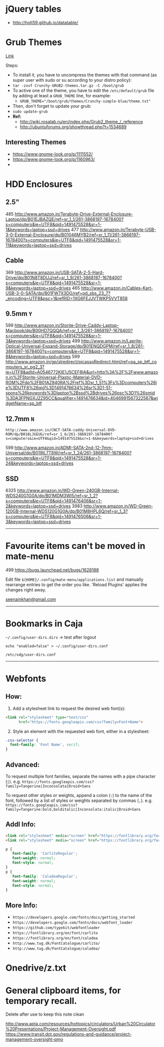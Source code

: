 # jQuery tables

- http://holt59.github.io/datatable/


# Grub Themes
[Link](https://www.gnome-look.org/browse/cat/109/ord/latest/)

Steps:
- To install it, you have to uncompress the themes with that command (as super user with sudo or su according to your distro policy):
- `tar -zxvf Crunchy-GRUB2-themes.tar.gz -C /boot/grub`
- To active one of the theme, you have to edit the `/etc/default/grub` file by adding at least a `GRUB_THEME` line, for example:
	- `GRUB_THEME="/boot/grub/themes/Crunchy-simple-blue/theme.txt"`
- Then, don't forget to update your grub:
- `sudo update-grub `
- **Ref:** 
  - http://wiki.rosalab.ru/en/index.php/Grub2_theme_/_reference
  - http://ubuntuforums.org/showthread.php?t=1534689

## Interesting Themes
- https://www.gnome-look.org/p/1111552/
- https://www.gnome-look.org/p/1160963/
-

# HDD Enclosures

## 2.5"
485	http://www.amazon.in/Terabyte-Drive-External-Enclosure-Laptop/dp/B01EJBAZQE/ref=sr_1_1/261-3868197-1678400?s=computers&ie=UTF8&qid=1491475528&sr=1-1&keywords=laptop+ssd+drives
477	http://www.amazon.in/Terabyte-USB-3-0-External-Enclosure/dp/B01046MYB2/ref=sr_1_11/261-3868197-1678400?s=computers&ie=UTF8&qid=1491475528&sr=1-11&keywords=laptop+ssd+drives

## Cable
369	http://www.amazon.in/USB-SATA-2-5-Hard-Drive/dp/B01N8T8DUJ/ref=sr_1_9/261-3868197-1678400?s=computers&ie=UTF8&qid=1491475528&sr=1-9&keywords=laptop+ssd+drives
465	http://www.amazon.in/Cables-Kart-USB-3-0-SATA/dp/B01FW7X3DG/ref=pd_sbs_23_7?_encoding=UTF8&psc=1&refRID=1XG6FEJJVTWKP5VVT858

## 9.5mm `Y`
599	http://www.amazon.in/Storite-Drive-Caddy-Laptop-Macbook/dp/B00HD7QQQA/ref=sr_1_3/261-3868197-1678400?s=computers&ie=UTF8&qid=1491475528&sr=1-3&keywords=laptop+ssd+drives
499	http://www.amazon.in/Laprite-Optical-Universal-Expand-Storage/dp/B01ENQDGPM/ref=sr_1_8/261-3868197-1678400?s=computers&ie=UTF8&qid=1491475528&sr=1-8&keywords=laptop+ssd+drives
599	http://www.amazon.in/gp/slredirect/picassoRedirect.html/ref=pa_sp_btf_computers_sr_pg2_3?ie=UTF8&adId=A0546772KIE1J5CEF8IA&url=http%3A%2F%2Fwww.amazon.in%2FStorite-Universal-Plastic-Material-DVD-ROM%2Fdp%2FB01AZ840RA%2Fref%3Dsr_1_51%3Fs%3Dcomputers%26ie%3DUTF8%26qid%3D1491476634%26sr%3D1-51-spons%26keywords%3Dlaptop%2Bssd%2Bdrives%26psc%3D1%26smid%3DA3FPNGXJ2Z95CC&qualifier=1491476634&id=4046991567322567&widgetName=sp_btf


## 12.7mm `N`
	http://www.amazon.in/CNCT-SATA-caddy-Universal-DVD-ROM/dp/B018LJGEUG/ref=sr_1_6/261-3868197-1678400?s=computers&ie=UTF8&qid=1491475528&sr=1-6&keywords=laptop+ssd+drives
599	http://www.amazon.in/ADMI-SATA-2nd-12-7mm-Universal/dp/B019IL7T8W/ref=sr_1_24/261-3868197-1678400?s=computers&ie=UTF8&qid=1491475528&sr=1-24&keywords=laptop+ssd+drives

## SSD
6325	http://www.amazon.in/WD-Green-240GB-Internal-WDS240G1G0A/dp/B01MDM3WI5/ref=sr_1_2?s=computers&ie=UTF8&qid=1491476406&sr=1-2&keywords=laptop+ssd+drives
3983	http://www.amazon.in/WD-Green-120GB-Internal-WDS120G1G0A/dp/B01M8HPL6Q/ref=sr_1_3?s=computers&ie=UTF8&qid=1491476506&sr=1-3&keywords=laptop+ssd+drives


---
# Favourite items can't be moved in mate-menu
499	https://bugs.launchpad.net/bugs/1628188

Edit file
`${HOME}/.config/mate-menu/applications.list`
and manually rearrange entries to get the order you like.
'Reload Plugins' applies the changes right away.

seenainkhan@gmail.com

---
# Bookmarks in Caja
`~/.config/user-dirs.dirs` -> test after logout

`echo "enabled=false" > ~/.config/user-dirs.conf`

`/etc/xdg/user-dirs.conf`

---
# Webfonts

## How:
1. Add a stylesheet link to request the desired web font(s):
```html
<link rel="stylesheet" type="text/css"
      href="https://fonts.googleapis.com/css?family=Font+Name">
```
2. Style an element with the requested web font, either in a stylesheet:
```css
.css-selector {
  font-family: 'Font Name', serif;
}
```

## Advanced:
To request multiple font families, separate the names with a pipe character (`|`).  e.g.
`https://fonts.googleapis.com/css?family=Tangerine|Inconsolata|Droid+Sans`

To request other styles or weights, append a colon (`:`) to the name of the font, followed by a list of styles or weights separated by commas (`,`).  e.g.
`https://fonts.googleapis.com/css?family=Tangerine:bold,bolditalic|Inconsolata:italic|Droid+Sans`

## Addl Info:
```html
<link rel="stylesheet" media="screen" href="https://fontlibrary.org/face/carlito" type="text/css"/>
<link rel="stylesheet" media="screen" href="https://fontlibrary.org/face/caladea" type="text/css"/>
```

```css
p {
   font-family: 'CarlitoRegular';
   font-weight: normal;
   font-style: normal;
}
p {
   font-family: 'CaladeaRegular';
   font-weight: normal;
   font-style: normal;
}
```

## More Info:
-	`https://developers.google.com/fonts/docs/getting_started`
-	`https://developers.google.com/fonts/docs/webfont_loader`
-	`https://github.com/typekit/webfontloader`
-	`https://fontlibrary.org/en/font/carlito`
-	`https://fontlibrary.org/en/font/caladea`
-	`http://www.tug.dk/FontCatalogue/carlito/`
-	`http://www.tug.dk/FontCatalogue/caladea/`

# Onedrive/z.txt

# General clipboard items, for temporary recall.
Delete after use to keep this note clean

http://www.apta.com/resources/hottopics/circulators/Urban%20Circulator%20Presentations/Project-Management-Oversight.pdf
https://www.transit.dot.gov/regulations-and-guidance/project-management-oversight-pmo


